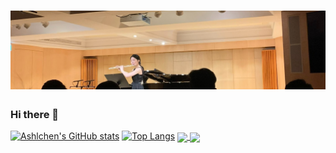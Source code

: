 # [![Header](https://raw.githubusercontent.com/ashlchen/ashlchen/main/banner.jpg)](https://ashlchen.github.io/Portfolio/)
### Hi there 👋

<!--
**ashlchen/ashlchen** is a ✨ _special_ ✨ repository because its `README.md` (this file) appears on your GitHub profile.

Here are some ideas to get you started:

- 🔭 I’m currently working on ...
- 🌱 I’m currently learning ...
- 👯 I’m looking to collaborate on ...
- 🤔 I’m looking for help with ...
- 💬 Ask me about ...
- 📫 How to reach me: ...
- 😄 Pronouns: ...
- ⚡ Fun fact: ...
-->
[![Ashlchen's GitHub stats](https://github-readme-stats.vercel.app/api?username=ashlchen&theme=onedark&hide=issues&show_icons=True)](https://github.com/ashlchen/github-readme-stats)
[![Top Langs](https://github-readme-stats.vercel.app/api/top-langs/?username=ashlchen&theme=onedark&layout=compact)](https://github.com/ashlchen/github-readme-stats)
<a href="https://github.com/ashlchen/Soccer-Association-System">
  <img align="center" src="https://github-readme-stats.vercel.app/api/pin/?username=ashlchen&repo=Soccer-Association-System&theme=onedark" />
</a>
<a href="https://github.com/ashlchen/Small_Hand_Truck">
  <img align="center" src="https://github-readme-stats.vercel.app/api/pin/?username=ashlchen&repo=Small_Hand_Truck&theme=onedark" />
</a>
